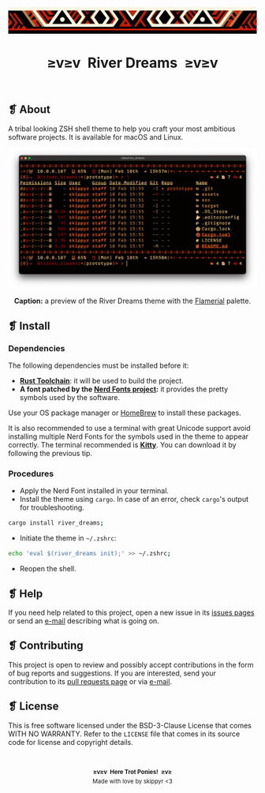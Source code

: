 <p align="center">
  <img alt="" src="https://raw.githubusercontent.com/skippyr/river_dreams/refs/heads/master/assets/ornament.png" width=1020/>
</p>
<h1 align="center">≥v≥v&ensp;River Dreams&ensp;≥v≥v</h1>
<p align="center">
  <img alt="" src="https://img.shields.io/github/license/skippyr/river_dreams?style=plastic&label=%E2%89%A5%20license&labelColor=%2324130e&color=%23b8150d"/>
  &nbsp;
  <img alt="" src="https://img.shields.io/github/v/tag/skippyr/river_dreams?style=plastic&label=%E2%89%A5%20tag&labelColor=%2324130e&color=%23b8150d"/>
  &nbsp;
  <img alt="" src="https://img.shields.io/github/commit-activity/t/skippyr/river_dreams?style=plastic&label=%E2%89%A5%20commits&labelColor=%2324130e&color=%23b8150d"/>
  &nbsp;
  <img alt="" src="https://img.shields.io/github/stars/skippyr/river_dreams?style=plastic&label=%E2%89%A5%20stars&labelColor=%2324130e&color=%23b8150d"/>
</p>

## ❡ About
A tribal looking ZSH shell theme to help you craft your most ambitious software projects. It is available for macOS and Linux.

<p align="center">
  <img alt="" src="https://raw.githubusercontent.com/skippyr/river_dreams/refs/heads/master/assets/preview.png" width=1020/>
</p>
<p align="center"><strong>Caption:</strong> a preview of the River Dreams theme with the <a href="https://github.com/skippyr/flamerial">Flamerial</a> palette.</p>

## ❡ Install
### Dependencies
The following dependencies must be installed before it:
- [**Rust Toolchain**](https://www.rust-lang.org): it will be used to build the project.
- **A font patched by the [Nerd Fonts project](https://www.nerdfonts.com/font-downloads):** it provides the pretty symbols used by the software.

Use your OS package manager or [HomeBrew](https://brew.sh) to install these packages.

It is also recommended to use a terminal with great Unicode support avoid installing multiple Nerd Fonts for the symbols used in the theme to appear correctly. The terminal recommended is [**Kitty**](https://github.com/kovidgoyal/kitty). You can download it by following the previous tip.

### Procedures
- Apply the Nerd Font installed in your terminal.
- Install the theme using `cargo`. In case of an error, check `cargo`'s output for troubleshooting.

```zsh
cargo install river_dreams;
```

- Initiate the theme in `~/.zshrc`:

```zsh
echo 'eval $(river_dreams init);' >> ~/.zshrc;
```

- Reopen the shell.

## ❡ Help
If you need help related to this project, open a new issue in its [issues pages](https://github.com/skippyr/river_dreams/issues) or send an [e-mail](mailto:skippyr.developer@icloud.com) describing what is going on.

## ❡ Contributing
This project is open to review and possibly accept contributions in the form of bug reports and suggestions. If you are interested, send your contribution to its [pull requests page](https://github.com/skippyr/river_dreams/pulls) or via [e-mail](mailto:skippyr.developer@icloud.com).

## ❡ License
This is free software licensed under the BSD-3-Clause License that comes WITH NO WARRANTY. Refer to the `LICENSE` file that comes in its source code for license and copyright details.

&ensp;
<p align="center"><sup><strong>≥v≥v&ensp;Here Trot Ponies!&ensp;≥v≥</strong><br/>Made with love by skippyr <3</sup></p>
